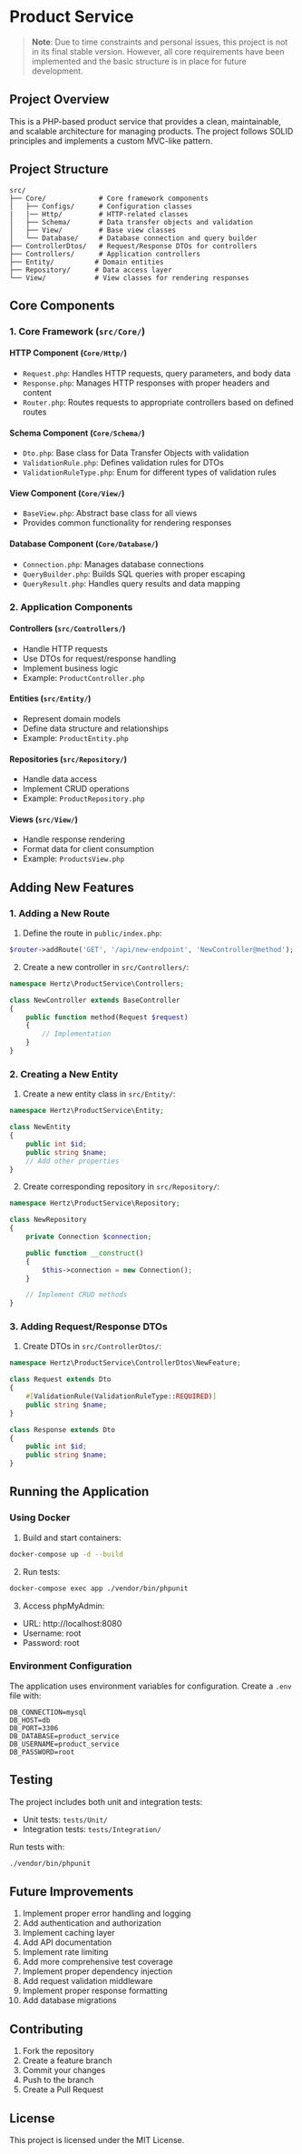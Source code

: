 # Product Service

> **Note**: Due to time constraints and personal issues, this project is not in its final stable version. However, all core requirements have been implemented and the basic structure is in place for future development.

## Project Overview
This is a PHP-based product service that provides a clean, maintainable, and scalable architecture for managing products. The project follows SOLID principles and implements a custom MVC-like pattern.

## Project Structure

```
src/
├── Core/             # Core framework components
│   ├── Configs/      # Configuration classes
|   |── Http/         # HTTP-related classes
│   ├── Schema/       # Data transfer objects and validation
│   ├── View/         # Base view classes
│   └── Database/     # Database connection and query builder
├── ControllerDtos/   # Request/Response DTOs for controllers
├── Controllers/      # Application controllers
├── Entity/          # Domain entities
├── Repository/      # Data access layer
└── View/            # View classes for rendering responses
```

## Core Components

### 1. Core Framework (`src/Core/`)

#### HTTP Component (`Core/Http/`)
- `Request.php`: Handles HTTP requests, query parameters, and body data
- `Response.php`: Manages HTTP responses with proper headers and content
- `Router.php`: Routes requests to appropriate controllers based on defined routes

#### Schema Component (`Core/Schema/`)
- `Dto.php`: Base class for Data Transfer Objects with validation
- `ValidationRule.php`: Defines validation rules for DTOs
- `ValidationRuleType.php`: Enum for different types of validation rules

#### View Component (`Core/View/`)
- `BaseView.php`: Abstract base class for all views
- Provides common functionality for rendering responses

#### Database Component (`Core/Database/`)
- `Connection.php`: Manages database connections
- `QueryBuilder.php`: Builds SQL queries with proper escaping
- `QueryResult.php`: Handles query results and data mapping

### 2. Application Components

#### Controllers (`src/Controllers/`)
- Handle HTTP requests
- Use DTOs for request/response handling
- Implement business logic
- Example: `ProductController.php`

#### Entities (`src/Entity/`)
- Represent domain models
- Define data structure and relationships
- Example: `ProductEntity.php`

#### Repositories (`src/Repository/`)
- Handle data access
- Implement CRUD operations
- Example: `ProductRepository.php`

#### Views (`src/View/`)
- Handle response rendering
- Format data for client consumption
- Example: `ProductsView.php`

## Adding New Features

### 1. Adding a New Route
1. Define the route in `public/index.php`:
```php
$router->addRoute('GET', '/api/new-endpoint', 'NewController@method');
```

2. Create a new controller in `src/Controllers/`:
```php
namespace Hertz\ProductService\Controllers;

class NewController extends BaseController
{
    public function method(Request $request)
    {
        // Implementation
    }
}
```

### 2. Creating a New Entity
1. Create a new entity class in `src/Entity/`:
```php
namespace Hertz\ProductService\Entity;

class NewEntity
{
    public int $id;
    public string $name;
    // Add other properties
}
```

2. Create corresponding repository in `src/Repository/`:
```php
namespace Hertz\ProductService\Repository;

class NewRepository
{
    private Connection $connection;

    public function __construct()
    {
        $this->connection = new Connection();
    }

    // Implement CRUD methods
}
```

### 3. Adding Request/Response DTOs
1. Create DTOs in `src/ControllerDtos/`:
```php
namespace Hertz\ProductService\ControllerDtos\NewFeature;

class Request extends Dto
{
    #[ValidationRule(ValidationRuleType::REQUIRED)]
    public string $name;
}

class Response extends Dto
{
    public int $id;
    public string $name;
}
```

## Running the Application

### Using Docker
1. Build and start containers:
```bash
docker-compose up -d --build
```

2. Run tests:
```bash
docker-compose exec app ./vendor/bin/phpunit
```

3. Access phpMyAdmin:
- URL: http://localhost:8080
- Username: root
- Password: root

### Environment Configuration
The application uses environment variables for configuration. Create a `.env` file with:
```
DB_CONNECTION=mysql
DB_HOST=db
DB_PORT=3306
DB_DATABASE=product_service
DB_USERNAME=product_service
DB_PASSWORD=root
```

## Testing
The project includes both unit and integration tests:
- Unit tests: `tests/Unit/`
- Integration tests: `tests/Integration/`

Run tests with:
```bash
./vendor/bin/phpunit
```

## Future Improvements
1. Implement proper error handling and logging
2. Add authentication and authorization
3. Implement caching layer
4. Add API documentation
5. Implement rate limiting
6. Add more comprehensive test coverage
7. Implement proper dependency injection
8. Add request validation middleware
9. Implement proper response formatting
10. Add database migrations

## Contributing
1. Fork the repository
2. Create a feature branch
3. Commit your changes
4. Push to the branch
5. Create a Pull Request

## License
This project is licensed under the MIT License. 